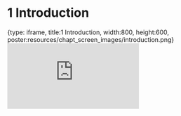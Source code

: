 # 1 Introduction
 
{type: iframe, title:1 Introduction, width:800, height:600, poster:resources/chapt_screen_images/introduction.png}
![](https://jhudatascience.org/Ethical_Data_Handling_for_Cancer_Research/no_toc/introduction.html)
 

 
